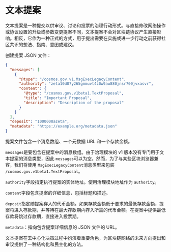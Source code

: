 # 文本提案

文本提案是一种提交以供审议、讨论和投票的治理行动形式。与直接修改网络操作或协议设置的升级或参数变更提案不同，文本提案不会对区块链协议产生直接影响。相反，它作为一种正式的方式，用于提出需要在实施或进一步行动之前获得社区共识的想法、指南、意图或建议。

创建提案 JSON 文件：

```json
{
  "messages": [
    {
      "@type": "/cosmos.gov.v1.MsgExecLegacyContent",
      "authority": "zeta10d07y265gmmuvt4z0w9aw880jnsr700jvxasvr",
      "content": {
        "@type": "/cosmos.gov.v1beta1.TextProposal",
        "title": "Important Proposal",
        "description": "Description of the proposal"
      }
    }
  ],
  "deposit": "1000000azeta",
  "metadata": "https://example.org/metadata.json"
}
```

提案文件包含一个消息数组、一个元数据 URL 和一个存款金额。

`messages`是要包含在提案中的消息数组。由于治理模块的 v1 版本没有专门用于文本提案的消息类型，因此 `messages`可以为空。然而，为了与某些区块浏览器兼容，我们将使用 `MsgExecLegacyContent`消息类型来包装 `/cosmos.gov.v1beta1.TextProposal`。

`authority`字段指定执行提案的实体地址。使用治理模块地址作为 `authority`。

 `content`字段包含提案的详细信息，包括标题和描述。

`deposit`指定随提案存入的代币金额。如果存款金额低于要求的最低存款金额，提案将进入存款期，并等待在最大存款期内存入所需的代币金额。在提案中提供最低存款将跳过存款期，直接进入投票期。

`metadata`：指向包含提案详细信息的 JSON 文件的 URL。

文本提案在去中心化决策过程中扮演着重要角色，为区块链网络的未来方向提出和审议提供了一种结构化和民主化的方法。